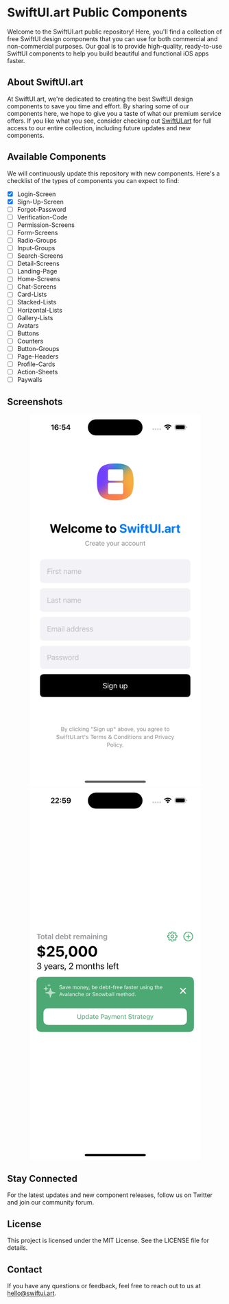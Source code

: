 # SwiftUI.art Public Components

Welcome to the SwiftUI.art public repository! Here, you'll find a collection of free SwiftUI design components that you can use for both commercial and non-commercial purposes. Our goal is to provide high-quality, ready-to-use SwiftUI components to help you build beautiful and functional iOS apps faster.

## About SwiftUI.art

At SwiftUI.art, we're dedicated to creating the best SwiftUI design components to save you time and effort. By sharing some of our components here, we hope to give you a taste of what our premium service offers. If you like what you see, consider checking out [SwiftUI.art](https://swiftui.art) for full access to our entire collection, including future updates and new components.

## Available Components

We will continuously update this repository with new components. Here's a checklist of the types of components you can expect to find:

- [x] Login-Screen
- [x] Sign-Up-Screen
- [ ] Forgot-Password
- [ ] Verification-Code
- [ ] Permission-Screens
- [ ] Form-Screens
- [ ] Radio-Groups
- [ ] Input-Groups
- [ ] Search-Screens
- [ ] Detail-Screens
- [ ] Landing-Page
- [ ] Home-Screens
- [ ] Chat-Screens
- [ ] Card-Lists
- [ ] Stacked-Lists
- [ ] Horizontal-Lists
- [ ] Gallery-Lists
- [ ] Avatars
- [ ] Buttons
- [ ] Counters
- [ ] Button-Groups
- [ ] Page-Headers
- [ ] Profile-Cards
- [ ] Action-Sheets
- [ ] Paywalls

## Screenshots
<p align="center">
  <img src="screenshots/compressed_SimpleSignUp.jpg" alt="SwiftUI.art's Simple SignUp" width="400"  />
  <img src="screenshots/99q49w0s8afd1.png" alt="SwiftUI.art's Cool Premium Box" width="400" />
</p>

## Stay Connected

For the latest updates and new component releases, follow us on Twitter and join our community forum.

## License

This project is licensed under the MIT License. See the LICENSE file for details.

## Contact

If you have any questions or feedback, feel free to reach out to us at hello@swiftui.art.
